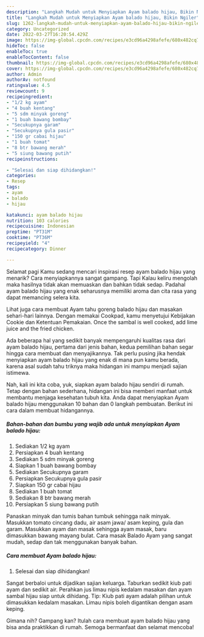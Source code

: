 ```yaml
---
description: "Langkah Mudah untuk Menyiapkan Ayam balado hijau, Bikin Ngiler"
title: "Langkah Mudah untuk Menyiapkan Ayam balado hijau, Bikin Ngiler"
slug: 1262-langkah-mudah-untuk-menyiapkan-ayam-balado-hijau-bikin-ngiler
category: Uncategorized
date: 2022-03-27T16:20:54.429Z
image: https://img-global.cpcdn.com/recipes/e3cd96a4298afefe/680x482cq70/ayam-balado-hijau-foto-resep-utama.jpg
hideToc: false
enableToc: true
enableTocContent: false
thumbnail: https://img-global.cpcdn.com/recipes/e3cd96a4298afefe/680x482cq70/ayam-balado-hijau-foto-resep-utama.jpg
cover: https://img-global.cpcdn.com/recipes/e3cd96a4298afefe/680x482cq70/ayam-balado-hijau-foto-resep-utama.jpg
author: Admin
authorAv: notfound
ratingvalue: 4.5
reviewcount: 9
recipeingredient:
- "1/2 kg ayam"
- "4 buah kentang"
- "5 sdm minyak goreng"
- "1 buah bawang bombay"
- "Secukupnya garam"
- "Secukupnya gula pasir"
- "150 gr cabai hijau"
- "1 buah tomat"
- "8 btr bawang merah"
- "5 siung bawang putih"
recipeinstructions:

- "Selesai dan siap dihidangkan!"
categories:
- Resep
tags:
- ayam
- balado
- hijau

katakunci: ayam balado hijau 
nutrition: 103 calories
recipecuisine: Indonesian
preptime: "PT31M"
cooktime: "PT36M"
recipeyield: "4"
recipecategory: Dinner

---
```



Selamat pagi Kamu sedang mencari inspirasi resep ayam balado hijau yang menarik? Cara menyiapkannya sangat gampang. Tapi Kalau keliru mengolah maka hasilnya tidak akan memuaskan dan bahkan tidak sedap. Padahal ayam balado hijau yang enak seharusnya memiliki aroma dan cita rasa yang dapat memancing selera kita.


Lihat juga cara membuat Ayam tahu goreng balado hijau dan masakan sehari-hari lainnya. Dengan memakai Cookpad, kamu menyetujui Kebijakan Cookie dan Ketentuan Pemakaian. Once the sambal is well cooked, add lime juice and the fried chicken.

Ada beberapa hal yang sedikit banyak mempengaruhi kualitas rasa dari ayam balado hijau, pertama dari jenis bahan, kedua pemilihan bahan segar hingga cara membuat dan menyajikannya. Tak perlu pusing jika hendak menyiapkan ayam balado hijau yang enak di mana pun kamu berada, karena asal sudah tahu triknya maka hidangan ini mampu menjadi sajian istimewa.


Nah, kali ini kita coba, yuk, siapkan ayam balado hijau sendiri di rumah. Tetap dengan bahan sederhana, hidangan ini bisa memberi manfaat untuk membantu menjaga kesehatan tubuh kita. Anda dapat menyiapkan Ayam balado hijau menggunakan 10 bahan dan 0 langkah pembuatan. Berikut ini cara dalam membuat hidangannya.

<!--inarticleads1-->

##### Bahan-bahan dan bumbu yang wajib ada untuk menyiapkan Ayam balado hijau:

1. Sediakan 1/2 kg ayam
1. Persiapkan 4 buah kentang
1. Sediakan 5 sdm minyak goreng
1. Siapkan 1 buah bawang bombay
1. Sediakan Secukupnya garam
1. Persiapkan Secukupnya gula pasir
1. Siapkan 150 gr cabai hijau
1. Sediakan 1 buah tomat
1. Sediakan 8 btr bawang merah
1. Persiapkan 5 siung bawang putih


Panaskan minyak dan tumis bahan tumbuk sehingga naik minyak. Masukkan tomato cincang dadu, air asam jawa/ asam keping, gula dan garam. Masukkan ayam dan masak sehingga ayam masak, baru dimasukkan bawang mayang bulat. Cara masak Balado Ayam yang sangat mudah, sedap dan tak menggunakan banyak bahan. 

<!--inarticleads2-->

##### Cara membuat Ayam balado hijau:


1. Selesai dan siap dihidangkan!

Sangat berbaloi untuk dijadikan sajian keluarga. Taburkan sedikit kiub pati ayam dan sedikit air. Perahkan jus limau nipis kedalam masakan dan ayam sambal hijau siap untuk dihidang. Tip: Kiub pati ayam adalah pilihan untuk dimasukkan kedalam masakan. Limau nipis boleh digantikan dengan asam keping. 

Gimana nih? Gampang kan? Itulah cara membuat ayam balado hijau yang bisa anda praktikkan di rumah. Semoga bermanfaat dan selamat mencoba!
